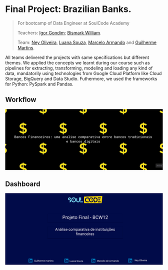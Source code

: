 # Final Project: Brazilian Banks. 
> For bootcamp of Data Engineer at SoulCode Academy
>
> Teachers: [Igor Gondim](https://www.linkedin.com/in/igor-gondim-soares-de-lemos-ba4b62172); [Bismark William](https://www.linkedin.com/in/bismark-william-642a0520a).
> 
> Team: [Ney Oliveira](https://github.com/npto04/), [Luana Souza](https://www.linkedin.com/in/luanasouza-/), [Marcelo Armando](https://www.linkedin.com/in/marcelodearmando/) and [Guilherme Martins](https://www.linkedin.com/in/guivmartinsz).

All teams delivered the projects with same specifications but different themes.
We applied the concepts we learnt during our course such as pipelines for extracting, transforming, modeling and loading any kind of data, mandatorily using technologies from Google Cloud Platform like Cloud Storage, BigQuery and Data Studio. Futhermore, we used the frameworks for Python: PySpark and Pandas.

## Workflow
[![workflow](/assets/Workflow.jpg)](https://miro.com/app/embed/uXjVO-Au--Y=/?pres=1&frameId=3458764522865815026)

## Dashboard
[![dashboard](/assets/capa.jpeg)](https://datastudio.google.com/embed/reporting/1c19fda5-c3d0-49ac-b378-8dd84cdb854e/page/p_4v650ftytc)

